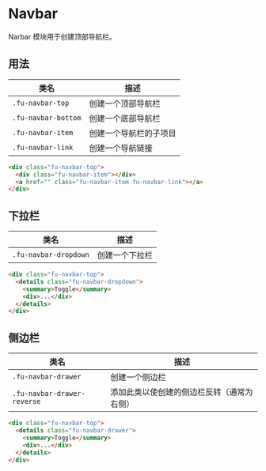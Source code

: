 # Navbar

Narbar 模块用于创建顶部导航栏。

## 用法

| 类名                | 描述                   |
| ------------------- | ---------------------- |
| `.fu-navbar-top`    | 创建一个顶部导航栏     |
| `.fu-navbar-bottom` | 创建一个底部导航栏     |
| `.fu-navbar-item`   | 创建一个导航栏的子项目 |
| `.fu-navbar-link`   | 创建一个导航链接       |

```html
<div class="fu-navbar-top">
  <div class="fu-navbar-item"></div>
  <a href="" class="fu-navbar-item fu-navbar-link"></a>
</div>
```

## 下拉栏

| 类名                  | 描述           |
| --------------------- | -------------- |
| `.fu-navbar-dropdown` | 创建一个下拉栏 |

```html
<div class="fu-navbar-top">
  <details class="fu-navbar-dropdown">
    <summary>Toggle</summary>
    <div>...</div>
  </details>
</div>
```

## 侧边栏

| 类名                        | 描述                                       |
| --------------------------- | ------------------------------------------ |
| `.fu-navbar-drawer`         | 创建一个侧边栏                             |
| `.fu-navbar-drawer-reverse` | 添加此类以使创建的侧边栏反转（通常为右侧） |

```html
<div class="fu-navbar-top">
  <details class="fu-navbar-drawer">
    <summary>Toggle</summary>
    <div>...</div>
  </details>
</div>
```

